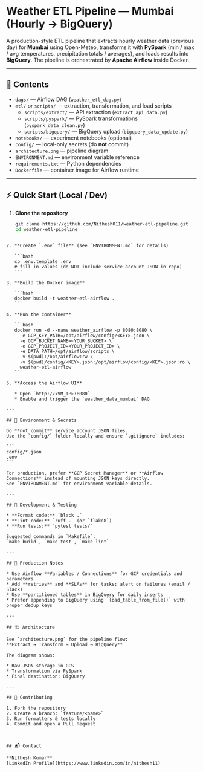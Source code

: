 # Weather ETL Pipeline — Mumbai (Hourly → BigQuery)

A production-style ETL pipeline that extracts hourly weather data (previous day) for **Mumbai** using Open-Meteo, transforms it with **PySpark** (min / max / avg temperatures, precipitation totals / averages), and loads results into **BigQuery**. The pipeline is orchestrated by **Apache Airflow** inside Docker.

---

## 📂 Contents
- `dags/` — Airflow DAG (`weather_etl_dag.py`)
- `etl/` or `scripts/` — extraction, transformation, and load scripts
  - `scripts/extract/` — API extraction (`extract_api_data.py`)
  - `scripts/pyspark/` — PySpark transformations (`pyspark_data_clean.py`)
  - `scripts/bigquery/` — BigQuery upload (`bigquery_data_update.py`)
- `notebooks/` — experiment notebooks (optional)
- `config/` — local-only secrets (do **not** commit)
- `architecture.png` — pipeline diagram
- `ENVIRONMENT.md` — environment variable reference
- `requirements.txt` — Python dependencies
- `Dockerfile` — container image for Airflow runtime

---

## ⚡ Quick Start (Local / Dev)

1. **Clone the repository**
   ```bash
   git clone https://github.com/Nithesh011/weather-etl-pipeline.git
   cd weather-etl-pipeline
````

2. **Create `.env` file** (see `ENVIRONMENT.md` for details)

   ```bash
   cp .env.template .env
   # fill in values (do NOT include service account JSON in repo)
   ```

3. **Build the Docker image**

   ```bash
   docker build -t weather-etl-airflow .
   ```

4. **Run the container**

   ```bash
   docker run -d --name weather_airflow -p 8080:8080 \
     -e GCP_KEY_PATH=/opt/airflow/config/<KEY>.json \
     -e GCP_BUCKET_NAME=<YOUR_BUCKET> \
     -e GCP_PROJECT_ID=<YOUR_PROJECT_ID> \
     -e DATA_PATH=/opt/airflow/scripts \
     -v $(pwd):/opt/airflow:rw \
     -v $(pwd)/config/<KEY>.json:/opt/airflow/config/<KEY>.json:ro \
     weather-etl-airflow
   ```

5. **Access the Airflow UI**

   * Open `http://<VM_IP>:8080`
   * Enable and trigger the `weather_data_mumbai` DAG

---

## 🔐 Environment & Secrets

Do **not commit** service account JSON files.
Use the `config/` folder locally and ensure `.gitignore` includes:

```
config/*.json
.env
```

For production, prefer **GCP Secret Manager** or **Airflow Connections** instead of mounting JSON keys directly.
See `ENVIRONMENT.md` for environment variable details.

---

## 🧪 Development & Testing

* **Format code:** `black .`
* **Lint code:** `ruff .` (or `flake8`)
* **Run tests:** `pytest tests/`

Suggested commands in `Makefile`:
`make build`, `make test`, `make lint`

---

## 🚀 Production Notes

* Use Airflow **Variables / Connections** for GCP credentials and parameters
* Add **retries** and **SLAs** for tasks; alert on failures (email / Slack)
* Use **partitioned tables** in BigQuery for daily inserts
* Prefer appending to BigQuery using `load_table_from_file()` with proper dedup keys

---

## 🏗️ Architecture

See `architecture.png` for the pipeline flow:
**Extract → Transform → Upload → BigQuery**

The diagram shows:

* Raw JSON storage in GCS
* Transformation via PySpark
* Final destination: BigQuery

---

## 🤝 Contributing

1. Fork the repository
2. Create a branch: `feature/<name>`
3. Run formatters & tests locally
4. Commit and open a Pull Request

---

## 📬 Contact

**Nithesh Kumar**
[LinkedIn Profile](https://www.linkedin.com/in/nithesh11)

````


